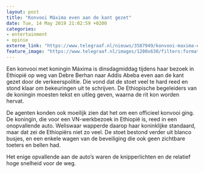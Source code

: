 ```yaml
---
layout: post
title: "Konvooi Máxima even aan de kant gezet"
date: Tue, 14 May 2019 21:02:59 +0200
categories: 
- entertainment 
- opinie 
externe_link: "https://www.telegraaf.nl/nieuws/3587949/konvooi-maxima-even-aan-de-kant-gezet"
feature_image: "https://www.telegraaf.nl/images/1200x630/filters:format(jpeg):quality(80)/cdn-kiosk-api.telegraaf.nl/eaa69a02-767a-11e9-9c2d-02d1dbdc35d1.jpg"
---
```


<p class="intro">Een konvooi met koningin Máxima is dinsdagmiddag tijdens haar bezoek in Ethiopië op weg van Debre Berhan naar Addis Abeba even aan de kant gezet door de verkeerspolitie. Die vond dat de stoet veel te hard reed en stond klaar om bekeuringen uit te schrijven. De Ethiopische begeleiders van de koningin moesten tekst en uitleg geven, waarna de rit kon worden hervat.</p> <p>De agenten konden ook moeilijk zien dat het om een officieel konvooi ging. De koningin, die voor een VN-werkbezoek in Ethiopië is, reed in een onopvallende auto. Weliswaar wapperde daarop haar koninklijke standaard, maar dat zei de Ethiopiërs niet zo veel. De stoet bestond verder uit blanco busjes, en een enkele wagen van de beveiliging die ook geen zichtbare toeters en bellen had.</p><p>Het enige opvallende aan de auto’s waren de knipperlichten en de relatief hoge snelheid voor de weg.</p>
